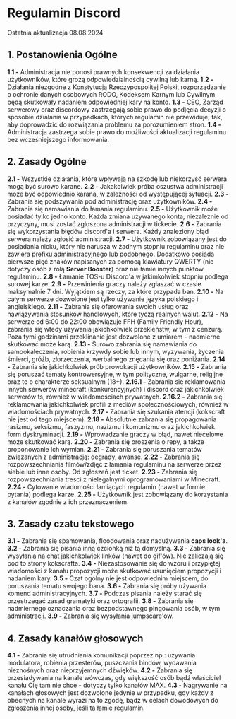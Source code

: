 # Regulamin Discord

Ostatnia aktualizacja 08.08.2024

## 1. Postanowienia Ogólne

**1.1 -** Administracja nie ponosi prawnych konsekwencji za działania użytkowników, które grożą odpowiedzialnością cywilną lub karną.
**1.2 -** Działania niezgodne z Konstytucją Rzeczypospolitej Polski, rozporządzanie o ochronie danych osobowych RODO, Kodeksem Karnym lub Cywilnym będą skutkowały nadaniem odpowiedniej kary na konto.
**1.3 -** CEO, Zarząd serwerowy oraz discordowy zastrzegają sobie prawo do podjęcia decyzji o sposobie działania w przypadkach, których regulamin nie przewiduje; tak, aby doprowadzić do rozwiązania problemu za porozumieniem stron.
**1.4 -** Administracja zastrzega sobie prawo do możliwości aktualizacji regulaminu bez wcześniejszego informowania.

## 2. Zasady Ogólne

**2.1 -** Wszystkie działania, które wpływają na szkodę lub niekorzyść serwera mogą być surowo karane.
**2.2 -** Jakakolwiek próba oszustwa administracji może być odpowiednio karana, w zależności od występującej sytuacji.
**2.3 -** Zabrania się podszywania pod administrację oraz użytkowników.
**2.4 -** Zabrania się namawiania do łamania regulaminu.
**2.5 -** Użytkownik może posiadać tylko jedno konto. Każda zmiana używanego konta, niezależnie od przyczyny, musi zostać zgłoszona administracji w tickecie.
**2.6 -** Zabrania się wykorzystania błędów discord'a i serwera. Każdy znaleziony błąd serwera należy zgłosić administracji.
**2.7 -** Użytkownik zobowiązany jest do posiadania nicku, który nie narusza w żadnym stopniu regulaminu oraz nie zawiera prefixu administracyjnego lub podobnego. Dodatkowo posiada pierwsze pięć znaków napisanych za pomocą klawiatury QWERTY (nie dotyczy osób z rolą **Server Booster**) oraz nie łamie innych punktów regulaminu.
**2.8 -** Łamanie TOS-u Discord'a w jakimkolwiek stopniu podlega surowej karze.
**2.9 -** Przewinienia graczy należy zgłaszać w czasie maksymalnie 7 dni. Wyjątkiem są rzeczy, za które przypada ban.
**2.10 -** Na całym serwerze dozwolone jest tylko używanie języka polskiego i angielskiego.
**2.11 -** Zabrania się oferowania swoich usług oraz nawiązywania stosunków handlowych, które tyczą realnych walut.
**2.12 -** Na serwerze od 6:00 do 22:00 obowiązuje FFH (Family Friendly Hour), zabrania się wtedy używania jakichkolwiek przekleństw, w tym z cenzurą. Poza tymi godzinami przeklinanie jest dozwolone z umiarem - nadmierne skutkować może karą.
**2.13 -** Surowo zabrania się namawiania do samookaleczenia, robienia krzywdy sobie lub innym, wyzywania, życzenia śmierci, gróźb, złorzeczenia, werbalnego znęcania się oraz poniżania.
**2.14 -** Zabrania się jakichkolwiek prób prowokacji użytkowników.
**2.15 -** Zabrania się poruszać tematy kontrowersyjne, w tym polityczne, wulgarne, religijne oraz te o charakterze seksualnym (18+).
**2.16.1 -** Zabrania się reklamowania innych serwerów minecraft (konkurencyjnych) i discord oraz jakichkolwiek serwerów ts, również w wiadomościach prywatnych.
**2.16.2 -** Zabrania się reklamowania jakichkolwiek profili z mediów społecznościowych, również w wiadomościach prywatnych.
**2.17 -** Zabrania się szukania atencji (kokscraft nie jest od tego miejscem).
**2.18 -** Absolutnie zabrania się propagowania rasizmu, seksizmu, faszyzmu, nazizmu i komunizmu oraz jakichkolwiek form dyskryminacji.
**2.19 -** Wprowadzanie graczy w błąd, nawet niecelowe może skutkować karą.
**2.20 -** Zabrania się proszenia o repy, a także proponowanie ich wymian.
**2.21 -** Zabrania się poruszania tematów związanych z administracją: degrady, awanse.
**2.22 -** Zabrania się rozpowszechniania filmów/zdjęć z łamania regulaminu na serwerze przez siebie lub inne osoby. Od zgłoszeń jest ticket.
**2.23 -** Zabrania się rozpowszechniania treści z nielegalnymi oprogramowaniami w Minecraft.
**2.24 -** Cytowanie wiadomości łamiących regulamin (nawet w formie pytania) podlega karze.
**2.25 -** Użytkownik jest zobowiązany do korzystania z kanałów zgodnie z ich przeznaczeniem. 

## 3. Zasady czatu tekstowego

**3.1 -** Zabrania się spamowania, floodowania oraz nadużywania **caps look'a**.
**3.2 -** Zabrania się pisania inną czcionką niż tą domyślną.
**3.3 -** Zabrania się wysyłania na chat jakichkolwiek linków (nawet do gif'ów). Nie zaliczają się pod to strony kokscrafta.
**3.4 -** Niezastosowanie się do wzoru i przypiętej wiadomości z kanału propozycji może skutkować usunięciem propozycji i nadaniem kary.
**3.5 -** Czat ogólny nie jest odpowiednim miejscem, do poruszania tematu swojego bana.
**3.6 -** Zabrania się próby używania komend administracyjnych.
**3.7 -** Podczas pisania należy starać się przestrzegać zasad gramatyki oraz ortografii.
**3.8 -** Zabrania się nadmiernego oznaczania oraz bezpodstawnego pingowania osób, w tym administracji.
**3.9 -** Zabrania się wysyłania jumpscare'ów.

## 4. Zasady kanałów głosowych

**4.1 -** Zabrania się utrudniania komunikacji poprzez np.: używania modulatora, robienia przesterów, puszczania bindów, wydawania nieznośnych oraz nieprzyjemnych dźwięków.
**4.2 -** Zabrania się przesiadywania na kanale wówczas, gdy większość osób bądź właściciel kanału Cię tam nie chce - dotyczy tylko kanałów MAX.
**4.3 -** Nagrywanie na kanałach głosowych jest dozwolone jedynie w przypadku, gdy każdy z obecnych na kanale wyrazi na to zgodę, bądź w celach dowodowych do zgłoszenia innej osoby, jeśli ta łamie regulamin.
